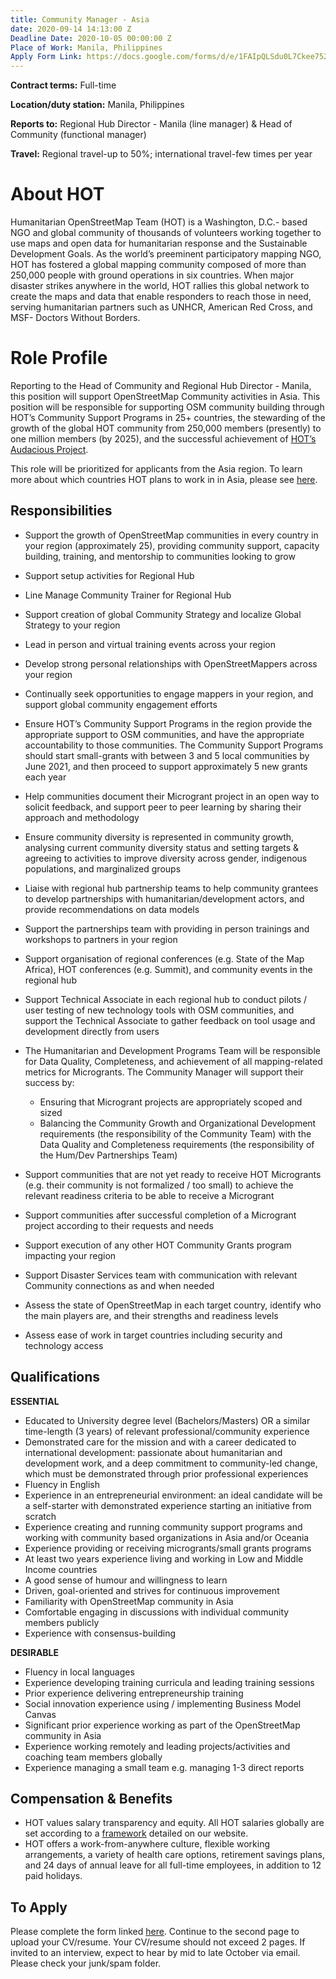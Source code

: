 ```yaml
---
title: Community Manager - Asia
date: 2020-09-14 14:13:00 Z
Deadline Date: 2020-10-05 00:00:00 Z
Place of Work: Manila, Philippines
Apply Form Link: https://docs.google.com/forms/d/e/1FAIpQLSdu0L7Ckee7521SycUDWVNUD9asSG4UDA376ZR2Vm0eW9nkzw/viewform?usp=sf_link
---
```


**Contract terms:** Full-time

**Location/duty station:** Manila, Philippines

**Reports to:** Regional Hub Director - Manila (line manager) & Head of Community (functional manager)

**Travel:** Regional travel-up to 50%; international travel-few times per year

# About HOT
Humanitarian OpenStreetMap Team (HOT) is a Washington, D.C.- based NGO and global community of thousands of volunteers working together to use maps and open data for humanitarian response and the Sustainable Development Goals. As the world’s preeminent participatory mapping NGO, HOT has fostered a global mapping community composed of more than 250,000 people with ground operations in six countries. When major disaster strikes anywhere in the world, HOT rallies this global network to create the maps and data that enable responders to reach those in need, serving humanitarian partners such as UNHCR, American Red Cross, and MSF- Doctors Without Borders.


# Role Profile
Reporting to the Head of Community and Regional Hub Director - Manila, this position will support OpenStreetMap Community activities in Asia. This position will be responsible for supporting OSM community building through HOT’s Community Support Programs in 25+ countries, the stewarding of the growth of the global HOT community from 250,000 members (presently) to one million members (by 2025), and the successful achievement of [HOT’s Audacious Project](https://www.hotosm.org/projects/audacious/).

This role will be prioritized for applicants from the Asia region. To learn more about which countries HOT plans to work in in Asia, please see [here](https://www.hotosm.org/updates/four-regions-five-years-94-countries-one-billion-people/).

## Responsibilities 
* Support the growth of OpenStreetMap communities in every country in your region (approximately 25), providing community support, capacity building, training, and mentorship to communities looking to grow
* Support setup activities for Regional Hub
* Line Manage Community Trainer for Regional Hub
* Support creation of global Community Strategy and localize Global Strategy to your region
* Lead in person and virtual training events across your region
* Develop strong personal relationships with OpenStreetMappers across your region
* Continually seek opportunities to engage mappers in your region, and support global community engagement efforts
* Ensure HOT’s Community Support Programs in the region provide the appropriate support to OSM communities, and have the appropriate accountability to those communities. The Community Support Programs should start small-grants with between 3 and 5 local communities by June 2021, and then proceed to support approximately 5 new grants each year
* Help communities document their Microgrant project in an open way to solicit feedback, and support peer to peer learning by sharing their approach and methodology
* Ensure community diversity is represented in community growth, analysing current community diversity status and setting targets & agreeing to activities to improve diversity across gender, indigenous populations, and marginalized groups
* Liaise with regional hub partnership teams to help community grantees to develop partnerships with humanitarian/development actors, and provide recommendations on data models
* Support the partnerships team with providing in person trainings and workshops to partners in your region
* Support organisation of regional conferences (e.g. State of the Map Africa), HOT conferences (e.g. Summit), and community events in the regional hub
* Support Technical Associate in each regional hub to conduct pilots / user testing of new technology tools with OSM communities, and support the Technical Associate to gather feedback on tool usage and development directly from users
* The Humanitarian and Development Programs Team will be responsible for Data Quality, Completeness, and achievement of all mapping-related metrics for Microgrants. The Community Manager will support their success by:

    * Ensuring that Microgrant projects are appropriately scoped and sized
    * Balancing the Community Growth and Organizational Development requirements (the responsibility of the Community Team) with the Data Quality and Completeness requirements (the responsibility of the Hum/Dev Partnerships Team)
* Support communities that are not yet ready to receive HOT Microgrants (e.g. their community is not formalized / too small) to achieve the relevant readiness criteria to be able to receive a Microgrant
* Support communities after successful completion of a Microgrant project according to their requests and needs
* Support execution of any other HOT Community Grants program impacting your region
* Support Disaster Services team with communication with relevant Community connections as and when needed
* Assess the state of OpenStreetMap in each target country, identify who the main players are, and their strengths and readiness levels
* Assess ease of work in target countries including security and technology access

## Qualifications
**ESSENTIAL**
* Educated to University degree level (Bachelors/Masters) OR a similar time-length (3 years) of relevant professional/community experience
* Demonstrated care for the mission and with a career dedicated to international development: passionate about humanitarian and development work, and a deep commitment to community-led change, which must be demonstrated through prior professional experiences
* Fluency in English
* Experience in an entrepreneurial environment: an ideal candidate will be a self-starter with demonstrated experience starting an initiative from scratch
* Experience creating and running community support programs and working with community based organizations in Asia and/or Oceania
* Experience providing or receiving microgrants/small grants programs
* At least two years experience living and working in Low and Middle Income countries
* A good sense of humour and willingness to learn
* Driven, goal-oriented and strives for continuous improvement 
* Familiarity with OpenStreetMap community in Asia
* Comfortable engaging in discussions with individual community members publicly
* Experience with consensus-building

**DESIRABLE**
* Fluency in local languages
* Experience developing training curricula and leading training sessions
* Prior experience delivering entrepreneurship training
* Social innovation experience using / implementing Business Model Canvas
* Significant prior experience working as part of the OpenStreetMap community in Asia
* Experience working remotely and leading projects/activities and coaching team members globally
* Experience managing a small team e.g. managing 1-3 direct reports

## Compensation & Benefits
* HOT values salary transparency and equity. All HOT salaries globally are set according to a [framework](https://www.hotosm.org/salaries) detailed on our website.
* HOT offers a work-from-anywhere culture, flexible working arrangements, a variety of health care options, retirement savings plans, and 24 days of annual leave for all full-time employees, in addition to 12 paid holidays. 

## To Apply
Please complete the form linked [here](https://docs.google.com/forms/d/e/1FAIpQLSdu0L7Ckee7521SycUDWVNUD9asSG4UDA376ZR2Vm0eW9nkzw/viewform?usp=sf_link). Continue to the second page to upload your CV/resume. Your CV/resume should not exceed 2 pages. If invited to an interview, expect to hear by mid to late October  via email. Please check your junk/spam folder.
